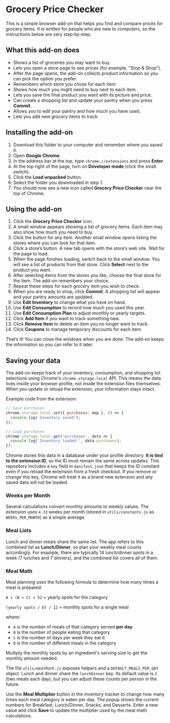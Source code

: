 # Grocery Price Checker

This is a simple browser add-on that helps you find and compare prices for grocery items.
It is written for people who are new to computers, so the instructions below are very
step‑by‑step.

## What this add-on does

* Shows a list of groceries you may want to buy.
* Lets you open a store page to see prices (for example, "Stop & Shop").
* After the page opens, the add-on collects product information so you can pick the
  option you prefer.
* Remembers which store you chose for each item.
* Shows how much you might need to buy next to each item.
* Lets you save the final product you want with its picture and price.
* Can create a shopping list and update your pantry when you press **Commit**.
* Allows you to edit your pantry and how much you have used.
* Lets you add new grocery items to track.

## Installing the add-on

1. Download this folder to your computer and remember where you saved it.
2. Open **Google Chrome**.
3. In the address bar at the top, type `chrome://extensions` and press **Enter**.
4. At the top right of the page, turn on **Developer mode** (click the small switch).
5. Click the **Load unpacked** button.
6. Select the folder you downloaded in step 1.
7. You should now see a new icon called **Grocery Price Checker** near the top of Chrome.

## Using the add-on

1. Click the **Grocery Price Checker** icon.
2. A small window appears showing a list of grocery items. Each item may also show
   how much you need to buy.
3. Click the button for any item. Another small window opens listing the stores
   where you can look for that item.
4. Click a store’s button. A new tab opens with the store’s web site. Wait for the
   page to load.
5. When the page finishes loading, switch back to the small window. You will see a
   list of products from that store. Click **Select** next to the product you want.
6. After selecting items from the stores you like, choose the final store for
   the item. The add-on remembers your choice.
7. Repeat these steps for each grocery item you wish to check.
8. When you are ready to shop, click **Commit**. A shopping list will appear and
   your pantry amounts are updated.
9. Use **Edit Inventory** to change what you have on hand.
10. Use **Edit Consumption** to record how much you used this year.
11. Use **Edit Consumption Plan** to adjust monthly or yearly targets.
12. Click **Add Item** if you want to track something new.
13. Click **Remove Item** to delete an item you no longer want to track.
14. Click **Coupons** to manage temporary discounts for each item.

That’s it! You can close the windows when you are done. The add-on keeps the
information so you can refer to it later.

## Saving your data

The add-on keeps track of your inventory, consumption, and shopping list selections using Chrome's `chrome.storage.local` API. This means the data lives inside your browser profile, not inside the extension files themselves. When you update or reload the extension, your information stays intact.

Example code from the extension:

```javascript
// Save purchases
chrome.storage.local.set({ purchases: map }, () => {
  console.log('Inventory saved');
});

// Load purchases
chrome.storage.local.get('purchases', data => {
  console.log('Inventory loaded:', data.purchases);
});
```

Chrome stores this data in a database under your profile directory. **It is tied to the extension ID**, so the ID must remain the same across updates. This repository includes a `key` field in `manifest.json` that keeps the ID constant even if you reload the extension from a fresh checkout. If you remove or change this key, Chrome will treat it as a brand new extension and any saved data will not be loaded.

### Weeks per Month

Several calculations convert monthly amounts to weekly values. The extension uses `4.33` weeks per month (stored in `utils/constants.js` as `WEEKS_PER_MONTH`) as a simple average.

### Meal Lists

Lunch and dinner meals share the same list. The app refers to this combined list
as **Lunch/Dinner**, so plan your weekly meal counts accordingly. For example,
there are typically 14 lunch/dinner spots in a week (7 lunches and 7 dinners),
and the combined list covers all of them.

### Meal Math

Meal planning uses the following formula to determine how many times a meal is prepared:

`A × (B × C) × 52` = yearly spots for the category

`(yearly spots / D) / 12` = monthly spots for a single meal

where:
- `A` is the number of meals of that category served **per day**
- `B` is the number of people eating that category
- `C` is the number of days per week they eat it
- `D` is the number of different meals in the category

Multiply the monthly spots by an ingredient's serving size to get the monthly amount needed.

The file `utils/mealMath.js` exposes helpers and a `DEFAULT_MEALS_PER_DAY` object. Lunch and dinner share the `lunchDinner` key. Its default value is `2` (two meals each day), but you can adjust these counts per person in the future.

Use the **Meal Multiplier** button in the inventory tracker to change how many
times each meal category is eaten per day. The popup shows the current numbers
for Breakfast, Lunch/Dinner, Snacks, and Desserts. Enter a new value and click
**Save** to update the multiplier used by the meal math calculations.
